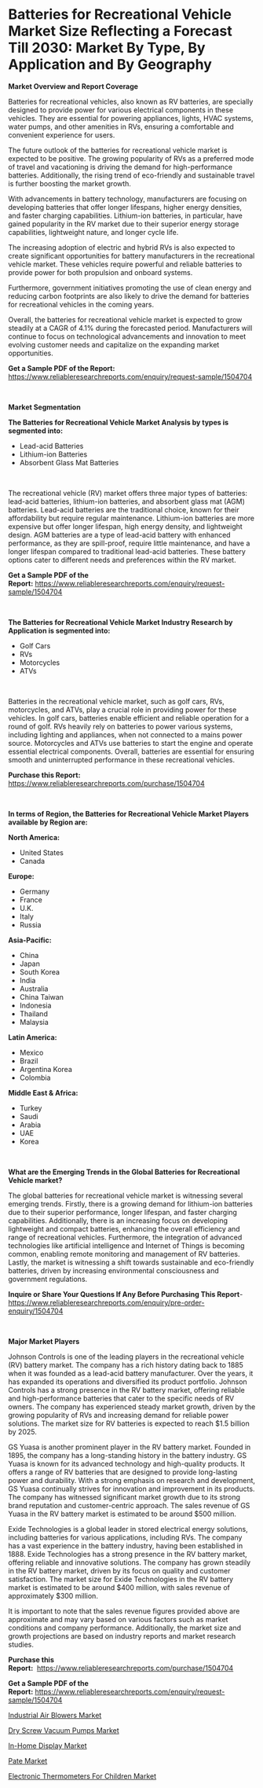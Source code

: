 <p><h1>Batteries for Recreational Vehicle Market Size Reflecting a Forecast Till 2030: Market By Type, By Application and By Geography</h1></p><p><strong>Market Overview and Report Coverage</strong></p>
<p><p>Batteries for recreational vehicles, also known as RV batteries, are specially designed to provide power for various electrical components in these vehicles. They are essential for powering appliances, lights, HVAC systems, water pumps, and other amenities in RVs, ensuring a comfortable and convenient experience for users.</p><p>The future outlook of the batteries for recreational vehicle market is expected to be positive. The growing popularity of RVs as a preferred mode of travel and vacationing is driving the demand for high-performance batteries. Additionally, the rising trend of eco-friendly and sustainable travel is further boosting the market growth.</p><p>With advancements in battery technology, manufacturers are focusing on developing batteries that offer longer lifespans, higher energy densities, and faster charging capabilities. Lithium-ion batteries, in particular, have gained popularity in the RV market due to their superior energy storage capabilities, lightweight nature, and longer cycle life.</p><p>The increasing adoption of electric and hybrid RVs is also expected to create significant opportunities for battery manufacturers in the recreational vehicle market. These vehicles require powerful and reliable batteries to provide power for both propulsion and onboard systems.</p><p>Furthermore, government initiatives promoting the use of clean energy and reducing carbon footprints are also likely to drive the demand for batteries for recreational vehicles in the coming years.</p><p>Overall, the batteries for recreational vehicle market is expected to grow steadily at a CAGR of 4.1% during the forecasted period. Manufacturers will continue to focus on technological advancements and innovation to meet evolving customer needs and capitalize on the expanding market opportunities.</p></p>
<p><strong>Get a Sample PDF of the Report:</strong> <a href="https://www.reliableresearchreports.com/enquiry/request-sample/1504704">https://www.reliableresearchreports.com/enquiry/request-sample/1504704</a></p>
<p>&nbsp;</p>
<p><strong>Market Segmentation</strong></p>
<p><strong>The Batteries for Recreational Vehicle Market Analysis by types is segmented into:</strong></p>
<p><ul><li>Lead-acid Batteries</li><li>Lithium-ion Batteries</li><li>Absorbent Glass Mat Batteries</li></ul></p>
<p>&nbsp;</p>
<p><p>The recreational vehicle (RV) market offers three major types of batteries: lead-acid batteries, lithium-ion batteries, and absorbent glass mat (AGM) batteries. Lead-acid batteries are the traditional choice, known for their affordability but require regular maintenance. Lithium-ion batteries are more expensive but offer longer lifespan, high energy density, and lightweight design. AGM batteries are a type of lead-acid battery with enhanced performance, as they are spill-proof, require little maintenance, and have a longer lifespan compared to traditional lead-acid batteries. These battery options cater to different needs and preferences within the RV market.</p></p>
<p><strong>Get a Sample PDF of the Report:</strong>&nbsp;<a href="https://www.reliableresearchreports.com/enquiry/request-sample/1504704">https://www.reliableresearchreports.com/enquiry/request-sample/1504704</a></p>
<p>&nbsp;</p>
<p><strong>The Batteries for Recreational Vehicle Market Industry Research by Application is segmented into:</strong></p>
<p><ul><li>Golf Cars</li><li>RVs</li><li>Motorcycles</li><li>ATVs</li></ul></p>
<p>&nbsp;</p>
<p><p>Batteries in the recreational vehicle market, such as golf cars, RVs, motorcycles, and ATVs, play a crucial role in providing power for these vehicles. In golf cars, batteries enable efficient and reliable operation for a round of golf. RVs heavily rely on batteries to power various systems, including lighting and appliances, when not connected to a mains power source. Motorcycles and ATVs use batteries to start the engine and operate essential electrical components. Overall, batteries are essential for ensuring smooth and uninterrupted performance in these recreational vehicles.</p></p>
<p><strong>Purchase this Report:</strong>&nbsp; <a href="https://www.reliableresearchreports.com/purchase/1504704">https://www.reliableresearchreports.com/purchase/1504704</a></p>
<p>&nbsp;</p>
<p><strong>In terms of Region, the Batteries for Recreational Vehicle Market Players available by Region are:</strong></p>
<p>
    <p> <strong> North America: </strong>
        <ul>
            <li>United States</li>
            <li>Canada</li>
        </ul>
        </p> 
    <p> <strong> Europe: </strong>
        <ul>
            <li>Germany</li>
            <li>France</li>
            <li>U.K.</li>
            <li>Italy</li>
            <li>Russia</li>
        </ul>
        </p> 
    <p> <strong> Asia-Pacific: </strong>
        <ul>
            <li>China</li>
            <li>Japan</li>
            <li>South Korea</li>
            <li>India</li>
            <li>Australia</li>
            <li>China Taiwan</li>
            <li>Indonesia</li>
            <li>Thailand</li>
            <li>Malaysia</li>
        </ul>
        </p> 
    <p> <strong> Latin America: </strong>
        <ul>
            <li>Mexico</li>
            <li>Brazil</li>
            <li>Argentina Korea</li>
            <li>Colombia</li>
        </ul>
        </p> 
    <p> <strong> Middle East & Africa: </strong>
        <ul>
            <li>Turkey</li>
            <li>Saudi</li>
            <li>Arabia</li>
            <li>UAE</li>
            <li>Korea</li>
        </ul>
    </p>
    </p>
<p>&nbsp;</p>
<p><strong>What are the Emerging Trends in the Global Batteries for Recreational Vehicle market?</strong></p>
<p><p>The global batteries for recreational vehicle market is witnessing several emerging trends. Firstly, there is a growing demand for lithium-ion batteries due to their superior performance, longer lifespan, and faster charging capabilities. Additionally, there is an increasing focus on developing lightweight and compact batteries, enhancing the overall efficiency and range of recreational vehicles. Furthermore, the integration of advanced technologies like artificial intelligence and Internet of Things is becoming common, enabling remote monitoring and management of RV batteries. Lastly, the market is witnessing a shift towards sustainable and eco-friendly batteries, driven by increasing environmental consciousness and government regulations.</p></p>
<p><strong>Inquire or Share Your Questions If Any Before Purchasing This Report</strong>- <a href="https://www.reliableresearchreports.com/enquiry/pre-order-enquiry/1504704">https://www.reliableresearchreports.com/enquiry/pre-order-enquiry/1504704</a></p>
<p>&nbsp;</p>
<p><strong>Major Market Players</strong></p>
<p><p>Johnson Controls is one of the leading players in the recreational vehicle (RV) battery market. The company has a rich history dating back to 1885 when it was founded as a lead-acid battery manufacturer. Over the years, it has expanded its operations and diversified its product portfolio. Johnson Controls has a strong presence in the RV battery market, offering reliable and high-performance batteries that cater to the specific needs of RV owners. The company has experienced steady market growth, driven by the growing popularity of RVs and increasing demand for reliable power solutions. The market size for RV batteries is expected to reach $1.5 billion by 2025.</p><p>GS Yuasa is another prominent player in the RV battery market. Founded in 1895, the company has a long-standing history in the battery industry. GS Yuasa is known for its advanced technology and high-quality products. It offers a range of RV batteries that are designed to provide long-lasting power and durability. With a strong emphasis on research and development, GS Yuasa continually strives for innovation and improvement in its products. The company has witnessed significant market growth due to its strong brand reputation and customer-centric approach. The sales revenue of GS Yuasa in the RV battery market is estimated to be around $500 million.</p><p>Exide Technologies is a global leader in stored electrical energy solutions, including batteries for various applications, including RVs. The company has a vast experience in the battery industry, having been established in 1888. Exide Technologies has a strong presence in the RV battery market, offering reliable and innovative solutions. The company has grown steadily in the RV battery market, driven by its focus on quality and customer satisfaction. The market size for Exide Technologies in the RV battery market is estimated to be around $400 million, with sales revenue of approximately $300 million.</p><p>It is important to note that the sales revenue figures provided above are approximate and may vary based on various factors such as market conditions and company performance. Additionally, the market size and growth projections are based on industry reports and market research studies.</p></p>
<p><strong>Purchase this Report:</strong>&nbsp;&nbsp;<a href="https://www.reliableresearchreports.com/purchase/1504704">https://www.reliableresearchreports.com/purchase/1504704</a></p>
<p></p>
<p><strong>Get a Sample PDF of the Report:</strong>&nbsp;<a href="https://www.reliableresearchreports.com/enquiry/request-sample/1504704">https://www.reliableresearchreports.com/enquiry/request-sample/1504704</a></p>
<p><p><a href="https://www.linkedin.com/pulse/industrial-air-blowers-market-size-share-global-analysis-mqf5e/">Industrial Air Blowers Market</a></p><p><a href="https://www.linkedin.com/pulse/dry-screw-vacuum-pumps-market-size-2023-2030-global-industrial-i2xce/">Dry Screw Vacuum Pumps Market</a></p><p><a href="https://github.com/rahu1501/Market-Research-Report-List-1/blob/main/in-home-display-market.md">In-Home Display Market</a></p><p><a href="https://medium.com/@darrensipes2023/pate-market-size-growth-forecast-2023-2030-12d32d5f34af">Pate Market</a></p><p><a href="https://github.com/rahu1503/Market-Research-Report-List-1/blob/main/electronic-thermometers-for-children-market.md">Electronic Thermometers For Children Market</a></p></p>